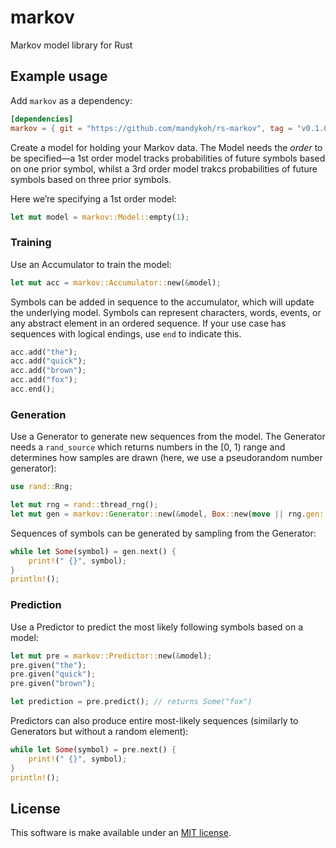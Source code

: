 # markov

Markov model library for Rust

## Example usage

Add `markov` as a dependency:

```toml
[dependencies]
markov = { git = "https://github.com/mandykoh/rs-markov", tag = "v0.1.0" }
```

Create a model for holding your Markov data. The Model needs the _order_ to be specified—a 1st order model tracks probabilities of future symbols based on one prior symbol, whilst a 3rd order model trakcs probabilities of future symbols based on three prior symbols.

Here we’re specifying a 1st order model:

```rust
let mut model = markov::Model::empty(1);
```

### Training

Use an Accumulator to train the model:

```rust
let mut acc = markov::Accumulator::new(&model);
```

Symbols can be added in sequence to the accumulator, which will update the underlying model. Symbols can represent characters, words, events, or any abstract element in an ordered sequence. If your use case has sequences with logical endings, use `end` to indicate this.

```rust
acc.add("the");
acc.add("quick");
acc.add("brown");
acc.add("fox");
acc.end();
```

### Generation

Use a Generator to generate new sequences from the model. The Generator needs  a `rand_source` which returns numbers in the [0, 1) range and determines how samples are drawn (here, we use a pseudorandom number generator):

```rust
use rand::Rng;

let mut rng = rand::thread_rng();
let mut gen = markov::Generator::new(&model, Box::new(move || rng.gen::<f64>()));
```

Sequences of symbols can be generated by sampling from the Generator:

```rust
while let Some(symbol) = gen.next() {
    print!(" {}", symbol);
}
println!();
```

### Prediction

Use a Predictor to predict the most likely following symbols based on a model:

```rust
let mut pre = markov::Predictor::new(&model);
pre.given("the");
pre.given("quick");
pre.given("brown");

let prediction = pre.predict(); // returns Some("fox")
```

Predictors can also produce entire most-likely sequences (similarly to Generators but without a random element):

```rust
while let Some(symbol) = pre.next() {
    print!(" {}", symbol);
}
println!();
```


## License

This software is make available under an [MIT license](LICENSE).